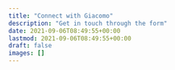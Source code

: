 ```yaml
---
title: "Connect with Giacomo"
description: "Get in touch through the form"
date: 2021-09-06T08:49:55+00:00
lastmod: 2021-09-06T08:49:55+00:00
draft: false
images: []
---
```



<div class="row justify-content-center">
  <div class="col-md-12 col-lg-10 col-xl-8">
        <div style="width:800px">
            <div id="formkeep-embed" data-formkeep-url="https://formkeep.com/p/2f5579c30ebb1ceb0a169c1a71409f6b?embedded=1">
            </div>
            <script type="text/javascript" src="https://pym.nprapps.org/pym.v1.min.js">
            </script>
            <script type="text/javascript" src="https://formkeep-production-herokuapp-com.global.ssl.fastly.net/formkeep-embed.js">
            </script>
        <!-- Get notified when the form is submitted, add your own code below: -->
        <script>
            const formkeepEmbed = document.querySelector('#formkeep-embed')
            formkeepEmbed.addEventListener('formkeep-embed:submitting', _event => {
            console.log('Submitting form...')
            })
            formkeepEmbed.addEventListener('formkeep-embed:submitted', _event => {
            console.log('Submitted form...')
            })
        </script>
    </div>

  </div>
</div>